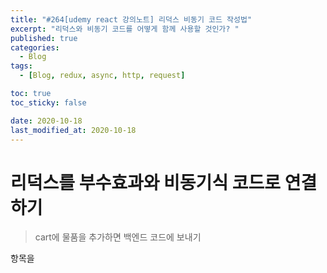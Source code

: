 ```yaml
---
title: "#264[udemy react 강의노트] 리덕스 비동기 코드 작성법"
excerpt: "리덕스와 비동기 코드를 어떻게 함께 사용할 것인가? "
published: true
categories:
  - Blog
tags:
  - [Blog, redux, async, http, request]

toc: true
toc_sticky: false

date: 2020-10-18
last_modified_at: 2020-10-18
---
```


# 리덕스를 부수효과와 비동기식 코드로 연결하기

> cart에 물품을 추가하면 백엔드 코드에 보내기

항목을
